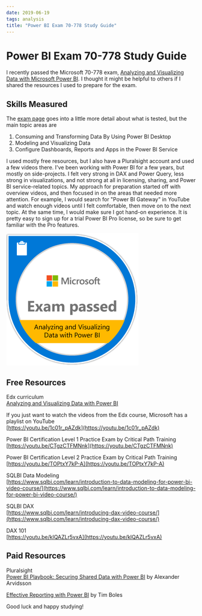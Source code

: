 ```yaml
---
date: 2019-06-19
tags: analysis
title: "Power BI Exam 70-778 Study Guide"
---
```

# Power BI Exam 70-778 Study Guide

I recently passed the Microsoft 70-778 exam, [Analyzing and Visualizing Data with Microsoft Power BI](https://www.microsoft.com/en-us/learning/exam-70-778.aspx). I thought it might be helpful to others if I shared the resources I used to prepare for the exam.

## Skills Measured

The [exam page](https://www.microsoft.com/en-us/learning/exam-70-778.aspx#question-types) goes into a little more detail about what is tested, but the main topic areas are

1. Consuming and Transforming Data By Using Power BI Desktop
2. Modeling and Visualizing Data
3. Configure Dashboards, Reports and Apps in the Power BI Service

I used mostly free resources, but I also have a Pluralsight account and used a few videos there. I've been working with Power BI for a few years, but mostly on side-projects. I felt very strong in DAX and Power Query, less strong in visualizations, and not strong at all in licensing, sharing, and Power BI service-related topics. My approach for preparation started off with overview videos, and then focused in on the areas that needed more attention. For example, I would search for "Power BI Gateway" in YouTube and watch enough videos until I felt comfortable, then move on to the next topic. At the same time, I would make sure I got hand-on experience. It is pretty easy to sign up for a trial Power BI Pro license, so be sure to get familiar with the Pro features.

![Microsoft 70-778 exam](/assets/img/exam-passed-70-778.png)

## Free Resources

Edx curriculum  
[Analyzing and Visualizing Data with Power BI](
https://www.edx.org/course/analyzing-and-visualizing-data-with-power-bi-2)

If you just want to watch the videos from the Edx course, Microsoft has a playlist on YouTube  
[https://youtu.be/1c01r_pAZdk](https://youtu.be/1c01r_pAZdk)

Power BI Certification Level 1 Practice Exam by Critical Path Training  
[https://youtu.be/CTgzCTFMNnk](https://youtu.be/CTgzCTFMNnk)

Power BI Certification Level 2 Practice Exam by Critical Path Training  
[https://youtu.be/TOPtxY7kP-A](https://youtu.be/TOPtxY7kP-A)

SQLBI Data Modeling  
[https://www.sqlbi.com/learn/introduction-to-data-modeling-for-power-bi-video-course/](https://www.sqlbi.com/learn/introduction-to-data-modeling-for-power-bi-video-course/)

SQLBI DAX  
[https://www.sqlbi.com/learn/introducing-dax-video-course/](https://www.sqlbi.com/learn/introducing-dax-video-course/)

DAX 101  
[https://youtu.be/klQAZLr5vxA](https://youtu.be/klQAZLr5vxA)

## Paid Resources

Pluralsight  
[Power BI Playbook: Securing Shared Data with Power BI](
https://app.pluralsight.com/library/courses/power-bi-playbook-shared-data/table-of-contents) by Alexander Arvidsson

[Effective Reporting with Power BI](https://app.pluralsight.com/library/courses/effective-reporting-power-bi/table-of-contents) by Tim Boles

Good luck and happy studying!